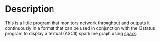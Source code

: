 Description
===========

This is a little program that monitors network throughput and outputs it continuously in a format that can be used in conjunction with the i3status program to display a textual (ASCII) sparkline graph using [spark](https://github.com/holman/spark).
